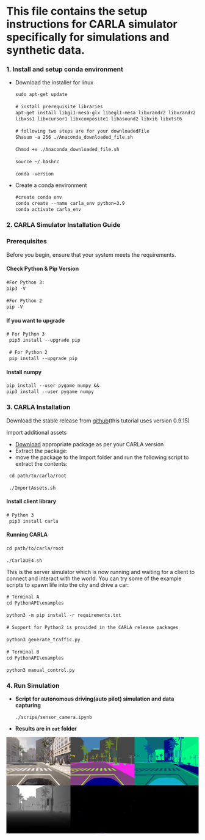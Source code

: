 # This file contains the setup instructions for CARLA simulator specifically for simulations and synthetic data.

### 1. **Install and setup conda environment**

* Download the installer for linux
  ```
  sudo apt-get update

  # install prerequisite libraries
  apt-get install libgl1-mesa-glx libegl1-mesa libxrandr2 libxrandr2 libxss1 libxcursor1 libxcomposite1 libasound2 libxi6 libxtst6

  # following two steps are for your downloadedFile
  Shasum -a 256 ./Anaconda_downloaded_file.sh

  Chmod +x ./Anaconda_downloaded_file.sh

  source ~/.bashrc 

  conda -version
  ```
* Create a conda environment
  ```
  #create conda env
  conda create --name carla_env python=3.9
  conda activate carla_env
  ```

### 2. CARLA Simulator Installation Guide

### Prerequisites

Before you begin, ensure that your system meets the requirements.

#### Check Python & Pip Version

```
#For Python 3:
pip3 -V

#For Python 2 
pip -V
```

#### If you want to upgrade

```
# For Python 3
 pip3 install --upgrade pip

 # For Python 2
 pip install --upgrade pip

```

#### Install numpy

```
pip install --user pygame numpy &&
pip3 install --user pygame numpy

```

### 3. CARLA Installation

Download the stable release from [github](https://github.com/carla-simulator/carla/releases/tag/0.9.15)(this tutorial uses version 0.9.15)

Import additional assets

- [Download](https://github.com/carla-simulator/carla/blob/master/Docs/download.md) appropriate package as per your CARLA version
- Extract the package:
- move the package to the Import folder and run the following script to extract the contents:

```
 cd path/to/carla/root

 ./ImportAssets.sh
```

#### Install client library

```
# Python 3
 pip3 install carla
```

#### Running CARLA

```
cd path/to/carla/root

./CarlaUE4.sh

```

This is the server simulator which is now running and waiting for a client to connect and interact with the world. You can try some of the example scripts to spawn life into the city and drive a car:

```
# Terminal A 
cd PythonAPI\examples

python3 -m pip install -r requirements.txt

# Support for Python2 is provided in the CARLA release packages

python3 generate_traffic.py  

# Terminal B
cd PythonAPI\examples

python3 manual_control.py

```

### 4. Run Simulation

* **Script for autonomous driving(auto pilot) simulation and data capturing**

  ```
  ./scrips/sensor_camera.ipynb
  ```
* **Results are in `out` folder**

![Sample Data Generated via Simulation](out/All%20Cameras_screenshot_23.07.2024.png)
